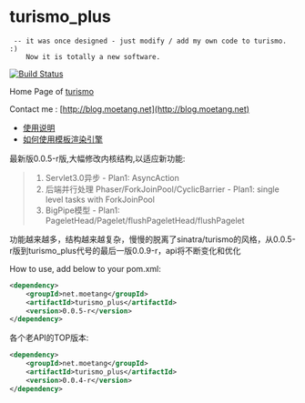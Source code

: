 turismo_plus
======================================================================
     -- it was once designed - just modify / add my own code to turismo. :)
        Now it is totally a new software.
[![Build Status](https://travis-ci.org/goodplayer/turismo_plus.png?branch=master)](https://travis-ci.org/goodplayer/turismo_plus)

Home Page of [turismo](https://github.com/ghosthack/turismo)

Contact me : [http://blog.moetang.net](http://blog.moetang.net)

* [使用说明](https://github.com/goodplayer/turismo_plus/wiki/%E4%BD%BF%E7%94%A8%E8%AF%B4%E6%98%8E)
* [如何使用模板渲染引擎](https://github.com/goodplayer/turismo_plus/wiki/%E5%A6%82%E4%BD%95%E4%BD%BF%E7%94%A8%E6%A8%A1%E6%9D%BF%E6%B8%B2%E6%9F%93%E5%BC%95%E6%93%8E)

最新版0.0.5-r版,大幅修改内核结构,以适应新功能:

> 1. Servlet3.0异步 - Plan1: AsyncAction
> 2. 后端并行处理 Phaser/ForkJoinPool/CyclicBarrier - Plan1: single level tasks with ForkJoinPool
> 3. BigPipe模型 - Plan1: PageletHead/Pagelet/flushPageletHead/flushPagelet

功能越来越多，结构越来越复杂，慢慢的脱离了sinatra/turismo的风格，从0.0.5-r版到turismo_plus代号的最后一版0.0.9-r，api将不断变化和优化

How to use, add below to your pom.xml:

```xml
<dependency>
    <groupId>net.moetang</groupId>
    <artifactId>turismo_plus</artifactId>
    <version>0.0.5-r</version>
</dependency>
```

各个老API的TOP版本:
```xml
<dependency>
    <groupId>net.moetang</groupId>
    <artifactId>turismo_plus</artifactId>
    <version>0.0.4-r</version>
</dependency>
```
